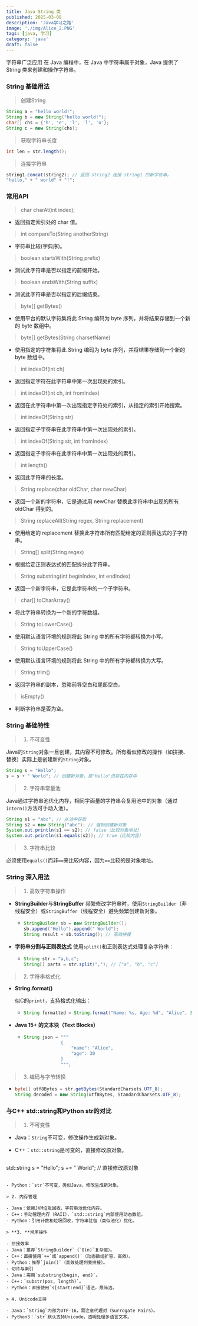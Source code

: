 ```yaml
---
title: Java String 类
published: 2025-03-08
description: 'Java学习之路'
image: './img/Alice_2.PNG'
tags: [java, 学习]
category: 'java'
draft: false 
---
```

字符串广泛应用 在 Java 编程中，在 Java 中字符串属于对象，Java 提供了 String 类来创建和操作字符串。

### String 基础用法

> 创建String

```java
String a = "hello world!";
String b = new String("hello world!");
char[] chs = {'h', 'e', 'l', 'l', 'o'};
String c = new String(chs);
```

> 获取字符串长度

```java
int len = str.length();
```

> 连接字符串

```java
string1.concat(string2); // 返回 string2 连接 string1 的新字符串。
"hello," + " world" + "!";
```

### 常用API

> char charAt(int index);

- 返回指定索引处的 char 值。

> int compareTo(String anotherString)

- 字符串比较(字典序)。

> boolean startsWith(String prefix)

- 测试此字符串是否以指定的前缀开始。

> boolean endsWith(String suffix)

- 测试此字符串是否以指定的后缀结束。

> byte[] getBytes()

- 使用平台的默认字符集将此 String 编码为 byte 序列，并将结果存储到一个新的 byte 数组中。

> byte[] getBytes(String charsetName)

- 使用指定的字符集将此 String 编码为 byte 序列，并将结果存储到一个新的 byte 数组中。

> int indexOf(int ch)

- 返回指定字符在此字符串中第一次出现处的索引。

> int indexOf(int ch, int fromIndex)

- 返回在此字符串中第一次出现指定字符处的索引，从指定的索引开始搜索。

> int indexOf(String str)

- 返回指定子字符串在此字符串中第一次出现处的索引。

> int indexOf(String str,  int fromIndex)

- 返回指定子字符串在此字符串中第一次出现处的索引。

> int length()

- 返回此字符串的长度。

> String replace(char oldChar, char newChar)

- 返回一个新的字符串，它是通过用 newChar 替换此字符串中出现的所有 oldChar 得到的。

> String replaceAll(String regex, String replacement)

- 使用给定的 replacement 替换此字符串所有匹配给定的正则表达式的子字符串。

> String[] split(String regex)

- 根据给定正则表达式的匹配拆分此字符串。

> String substring(int beginIndex, int endIndex)

- 返回一个新字符串，它是此字符串的一个子字符串。

> char[] toCharArray()

- 将此字符串转换为一个新的字符数组。

> String toLowerCase()

- 使用默认语言环境的规则将此 String 中的所有字符都转换为小写。

> String toUpperCase()

- 使用默认语言环境的规则将此 String 中的所有字符都转换为大写。

> String trim()

- 返回字符串的副本，忽略前导空白和尾部空白。

> isEmpty()

- 判断字符串是否为空。

### String 基础特性

> 1. 不可变性

Java的`String`对象一旦创建，其内容不可修改。所有看似修改的操作（如拼接、替换）实际上是创建新的`String`对象。

```java
String s = "Hello";
s = s + " World"; // 创建新对象，原"Hello"仍存在内存中
```

> 2. 字符串常量池

Java通过字符串池优化内存，相同字面量的字符串会复用池中的对象（通过`intern()`方法可手动入池）。

```java
String s1 = "abc"; // 从池中获取
String s2 = new String("abc"); // 强制创建新对象
System.out.println(s1 == s2); // false（比较对象地址）
System.out.println(s1.equals(s2)); // true（比较内容）
```

> 3. 字符串比较

必须使用`equals()`而非`==`来比较内容，因为`==`比较的是对象地址。

### String 深入用法

> 1. 高效字符串操作
> 

- **StringBuilder**与**StringBuffer**
  频繁修改字符串时，使用`StringBuilder`（非线程安全）或`StringBuffer`（线程安全）避免频繁创建新对象。

	- ```java
      StringBuilder sb = new StringBuilder();
      sb.append("Hello").append(" World");
      String result = sb.toString(); // 高效拼接
      ```

- **字符串分割与正则表达式**
  使用`split()`和正则表达式处理复杂字符串：
  - ```java
    String str = "a,b,c";
    String[] parts = str.split(","); // ["a", "b", "c"]
    ```

> 2. 字符串格式化

- **String.format()**

  似C的`printf`，支持格式化输出：

  - ```java
    String formatted = String.format("Name: %s, Age: %d", "Alice", 30);
    ```

- **Java 15+ 的文本块（Text Blocks）**

  - ```java
    String json = """
                  {
                      "name": "Alice",
                      "age": 30
                  }
                  """;
    ```

> 3. 编码与字节转换

- ```java
  byte[] utf8Bytes = str.getBytes(StandardCharsets.UTF_8);
  String decoded = new String(utf8Bytes, StandardCharsets.UTF_8);
  ```


### 与C++ std::string和Python str的对比

> 1. 不可变性

- Java：`String`不可变，修改操作生成新对象。

- C++：`std::string`是可变的，直接修改原对象。

  ```
std::string s = "Hello";
  s += " World"; // 直接修改原对象
  ```

- Python：`str`不可变，类似Java，修改生成新对象。

> 2. 内存管理

- Java：依赖JVM垃圾回收，字符串池优化内存。
- C++：手动管理内存（RAII），`std::string`内部使用动态数组。
- Python：引用计数和垃圾回收，字符串驻留（类似池化）优化。

> **3. **常用操作

- 拼接效率
  - Java：推荐`StringBuilder`（`O(n)`复杂度）。
  - C++：直接使用`+=`或`append()`（动态数组扩容，高效）。
  - Python：推荐`join()`（高效处理列表拼接）。
- 切片与索引
  - Java：需用`substring(begin, end)`。
  - C++：`substr(pos, length)`。
  - Python：直接使用`s[start:end]`语法，最简洁。

> 4. Unicode支持

- Java：`String`内部为UTF-16，需注意代理对（Surrogate Pairs）。
- Python3：`str`默认支持Unicode，透明处理多语言文本。